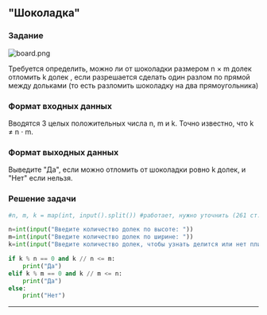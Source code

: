 ## "Шоколадка"

### Задание

![board.png](img/chocolat_lines.png)

Требуется определить, можно ли от шоколадки размером n × m долек отломить k долек , если разрешается сделать один разлом
по прямой между дольками (то есть разломить шоколадку на два прямоугольника)

### Формат входных данных

Вводятся 3 целых положительных числа n, m и k. Точно известно, что k ≠ n ⋅ m.

### Формат выходных данных

Выведите "Да", если можно отломить от шоколадки ровно k долек, и "Нет" если нельзя.

### Решение задачи

```python
#n, m, k = map(int, input().split()) #работает, нужно уточнить (261 ст. "Грокаем алгоритмы" - функция "map")

n=int(input("Введите количество долек по высоте: "))
m=int(input("Введите количество долек по ширине: "))
k=int(input("Введите количество долек, чтобы узнать делится или нет плитка шоколада на два прямоугольника: "))

if k % n == 0 and k // n <= m:
    print("Да")
elif k % m == 0 and k // m <= n:
    print("Да")
else:
    print("Нет")
```

---

